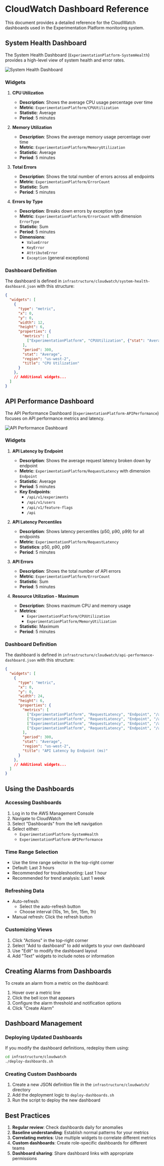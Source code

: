 # CloudWatch Dashboard Reference

This document provides a detailed reference for the CloudWatch dashboards used in the Experimentation Platform monitoring system.

## System Health Dashboard

The System Health Dashboard (`ExperimentationPlatform-SystemHealth`) provides a high-level view of system health and error rates.

![System Health Dashboard](../images/system-health-dashboard.png)

### Widgets

1. **CPU Utilization**
   - **Description**: Shows the average CPU usage percentage over time
   - **Metric**: `ExperimentationPlatform/CPUUtilization`
   - **Statistic**: Average
   - **Period**: 5 minutes

2. **Memory Utilization**
   - **Description**: Shows the average memory usage percentage over time
   - **Metric**: `ExperimentationPlatform/MemoryUtilization`
   - **Statistic**: Average
   - **Period**: 5 minutes

3. **Total Errors**
   - **Description**: Shows the total number of errors across all endpoints
   - **Metric**: `ExperimentationPlatform/ErrorCount`
   - **Statistic**: Sum
   - **Period**: 5 minutes

4. **Errors by Type**
   - **Description**: Breaks down errors by exception type
   - **Metric**: `ExperimentationPlatform/ErrorCount` with dimension `ErrorType`
   - **Statistic**: Sum
   - **Period**: 5 minutes
   - **Dimensions**:
     - `ValueError`
     - `KeyError`
     - `AttributeError`
     - `Exception` (general exceptions)

### Dashboard Definition

The dashboard is defined in `infrastructure/cloudwatch/system-health-dashboard.json` with this structure:

```json
{
  "widgets": [
    {
      "type": "metric",
      "x": 0,
      "y": 0,
      "width": 12,
      "height": 6,
      "properties": {
        "metrics": [
          ["ExperimentationPlatform", "CPUUtilization", {"stat": "Average"}]
        ],
        "period": 300,
        "stat": "Average",
        "region": "us-west-2",
        "title": "CPU Utilization"
      }
    },
    // Additional widgets...
  ]
}
```

## API Performance Dashboard

The API Performance Dashboard (`ExperimentationPlatform-APIPerformance`) focuses on API performance metrics and latency.

![API Performance Dashboard](../images/api-performance-dashboard.png)

### Widgets

1. **API Latency by Endpoint**
   - **Description**: Shows the average request latency broken down by endpoint
   - **Metric**: `ExperimentationPlatform/RequestLatency` with dimension `Endpoint`
   - **Statistic**: Average
   - **Period**: 5 minutes
   - **Key Endpoints**:
     - `/api/v1/experiments`
     - `/api/v1/users`
     - `/api/v1/feature-flags`
     - `/api`

2. **API Latency Percentiles**
   - **Description**: Shows latency percentiles (p50, p90, p99) for all endpoints
   - **Metric**: `ExperimentationPlatform/RequestLatency`
   - **Statistics**: p50, p90, p99
   - **Period**: 5 minutes

3. **API Errors**
   - **Description**: Shows the total number of API errors
   - **Metric**: `ExperimentationPlatform/ErrorCount`
   - **Statistic**: Sum
   - **Period**: 5 minutes

4. **Resource Utilization - Maximum**
   - **Description**: Shows maximum CPU and memory usage
   - **Metrics**:
     - `ExperimentationPlatform/CPUUtilization`
     - `ExperimentationPlatform/MemoryUtilization`
   - **Statistic**: Maximum
   - **Period**: 5 minutes

### Dashboard Definition

The dashboard is defined in `infrastructure/cloudwatch/api-performance-dashboard.json` with this structure:

```json
{
  "widgets": [
    {
      "type": "metric",
      "x": 0,
      "y": 0,
      "width": 24,
      "height": 6,
      "properties": {
        "metrics": [
          ["ExperimentationPlatform", "RequestLatency", "Endpoint", "/api/v1/experiments", {"stat": "Average"}],
          ["ExperimentationPlatform", "RequestLatency", "Endpoint", "/api/v1/users", {"stat": "Average"}],
          ["ExperimentationPlatform", "RequestLatency", "Endpoint", "/api/v1/feature-flags", {"stat": "Average"}],
          ["ExperimentationPlatform", "RequestLatency", "Endpoint", "/api", {"stat": "Average"}]
        ],
        "period": 300,
        "stat": "Average",
        "region": "us-west-2",
        "title": "API Latency by Endpoint (ms)"
      }
    },
    // Additional widgets...
  ]
}
```

## Using the Dashboards

### Accessing Dashboards

1. Log in to the AWS Management Console
2. Navigate to CloudWatch
3. Select "Dashboards" from the left navigation
4. Select either:
   - `ExperimentationPlatform-SystemHealth`
   - `ExperimentationPlatform-APIPerformance`

### Time Range Selection

- Use the time range selector in the top-right corner
- Default: Last 3 hours
- Recommended for troubleshooting: Last 1 hour
- Recommended for trend analysis: Last 1 week

### Refreshing Data

- Auto-refresh:
  - Select the auto-refresh button
  - Choose interval (10s, 1m, 5m, 15m, 1h)
- Manual refresh: Click the refresh button

### Customizing Views

1. Click "Actions" in the top-right corner
2. Select "Add to dashboard" to add widgets to your own dashboard
3. Use "Edit" to modify the dashboard layout
4. Add "Text" widgets to include notes or information

## Creating Alarms from Dashboards

To create an alarm from a metric on the dashboard:

1. Hover over a metric line
2. Click the bell icon that appears
3. Configure the alarm threshold and notification options
4. Click "Create Alarm"

## Dashboard Management

### Deploying Updated Dashboards

If you modify the dashboard definitions, redeploy them using:

```bash
cd infrastructure/cloudwatch
./deploy-dashboards.sh
```

### Creating Custom Dashboards

1. Create a new JSON definition file in the `infrastructure/cloudwatch/` directory
2. Add the deployment logic to `deploy-dashboards.sh`
3. Run the script to deploy the new dashboard

## Best Practices

1. **Regular review**: Check dashboards daily for anomalies
2. **Baseline understanding**: Establish normal patterns for your metrics
3. **Correlating metrics**: Use multiple widgets to correlate different metrics
4. **Custom dashboards**: Create role-specific dashboards for different teams
5. **Dashboard sharing**: Share dashboard links with appropriate permissions
